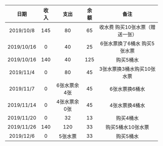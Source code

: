 日期| 收入 | 支出 | 余额 | 备注
:-: | :-: | :-: | :-: | :-: 
2019/10/8 | 145  | 80 | 65  | 收水费 购买10张水票（赠送一张）
2019/10/16 | 0  | 40 | 25  | 6张水票换了6桶水 购买5张水票
2019/10/16 | 140  | 40 | 125  | 购买5桶水
2019/11/4| 0  | 80 | 45  | 3张水票换3桶水购买10张水票
2019/11/7|0 | 6张水票余4张 |45 |6张水票换6桶水|
|2019/11/14|0|4张水票余0张|45|4张水票换4桶水|
|2019/11/20|0|32|13|购买4桶水|
|2019/11/26|140|120|33|购买5桶水10张水票|
|2019/12/6|0|5张水票|33|购买5桶水|
